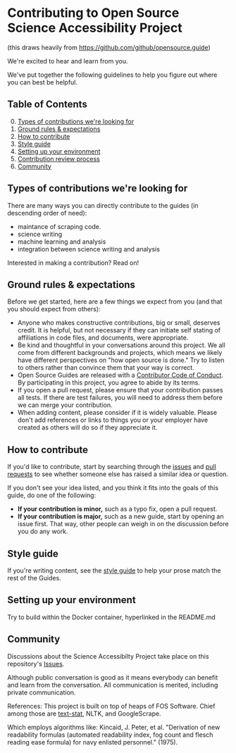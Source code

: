

# Contributing to Open Source Science Accessibility Project 
(this draws heavily from https://github.com/github/opensource.guide)

We're excited to hear and learn from you.

We've put together the following guidelines to help you figure out where you can best be helpful.

## Table of Contents

0. [Types of contributions we're looking for](#types-of-contributions-were-looking-for)
0. [Ground rules & expectations](#ground-rules--expectations)
0. [How to contribute](#how-to-contribute)
0. [Style guide](#style-guide)
0. [Setting up your environment](#setting-up-your-environment)
0. [Contribution review process](#contribution-review-process)
0. [Community](#community)

## Types of contributions we're looking for
There are many ways you can directly contribute to the guides (in descending order of need):

* maintance of scraping code.
* science writing
* machine learning and analysis
* integration between science writing and analysis

Interested in making a contribution? Read on!

## Ground rules & expectations

Before we get started, here are a few things we expect from you (and that you should expect from others):
* Anyone who makes constructive contributions, big or small, deserves credit. It is helpful, but not necessary 
if they can initiate self stating of affiliations in code files, and documents, were appropriate.
* Be kind and thoughtful in your conversations around this project. We all come from different backgrounds and projects, which means we likely have different perspectives on "how open source is done." Try to listen to others rather than convince them that your way is correct.
* Open Source Guides are released with a [Contributor Code of Conduct](./CODE_OF_CONDUCT.md). By participating in this project, you agree to abide by its terms.
* If you open a pull request, please ensure that your contribution passes all tests. If there are test failures, you will need to address them before we can merge your contribution.
* When adding content, please consider if it is widely valuable. Please don't add references or links to things you or your employer have created as others will do so if they appreciate it.

## How to contribute

If you'd like to contribute, start by searching through the [issues](https://github.com/github/opensource.guide/issues) and [pull requests](https://github.com/github/opensource.guide/pulls) to see whether someone else has raised a similar idea or question.

If you don't see your idea listed, and you think it fits into the goals of this guide, do one of the following:
* **If your contribution is minor,** such as a typo fix, open a pull request.
* **If your contribution is major,** such as a new guide, start by opening an issue first. That way, other people can weigh in on the discussion before you do any work.

## Style guide
If you're writing content, see the [style guide](./docs/styleguide.md) to help your prose match the rest of the Guides.

## Setting up your environment

Try to build within the Docker container, hyperlinked in the README.md

## Community

Discussions about the Science Accessibilty Project take place on this repository's [Issues](https://github.com/russelljjarvis/ScienceAccessibility/issues).

Although public conversation is good as it means everybody can benefit and learn from the conversation. All communication is merited, including private communication.

References:
This project is built on top of heaps of FOS Software. Chief among those are [text-stat](https://github.com/shivam5992/textstat), NLTK, and GoogleScrape.

Which employs algorithms like:
Kincaid, J. Peter, et al. "Derivation of new readability formulas (automated readability index, fog count and flesch reading ease formula) for navy enlisted personnel." (1975).
